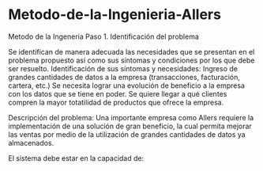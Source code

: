 # Metodo-de-la-Ingenieria-Allers
Metodo de la Ingeneria
Paso 1. Identificación del problema

Se identifican de manera adecuada las necesidades que se presentan en el problema propuesto así como sus síntomas y condiciones por los que debe ser resuelto.
Identificación de sus síntomas y necesidades:
Ingreso de grandes cantidades de datos a la empresa (transacciones, facturación, cartera, etc.)
Se necesita lograr una evolución de beneficio a la empresa con los datos que se tiene en poder.
Se quiere llegar a qué clientes compren la mayor totatilidad de productos que ofrece la empresa.
 
Descripción del problema:
Una importante empresa como Allers requiere la implementación de una solución de gran beneficio, la cual permita mejorar las ventas por medio de la utilización de grandes cantidades de datos ya almacenados. 

El sistema debe estar en la capacidad de:  


  






